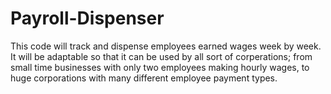 # Payroll-Dispenser

This code will track and dispense employees earned wages week by week. It will be adaptable so that it can be used by all sort of corperations; from small time businesses with only two employees making hourly wages, to huge corporations with many different employee payment types.
